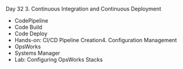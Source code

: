 Day 32 3. Continuous Integration and Continuous Deployment

- CodePipeline
- Code Build
- Code Deploy
- Hands-on: CI/CD Pipeline Creation4. Configuration Management
- OpsWorks
- Systems Manager
- Lab: Configuring OpsWorks Stacks
